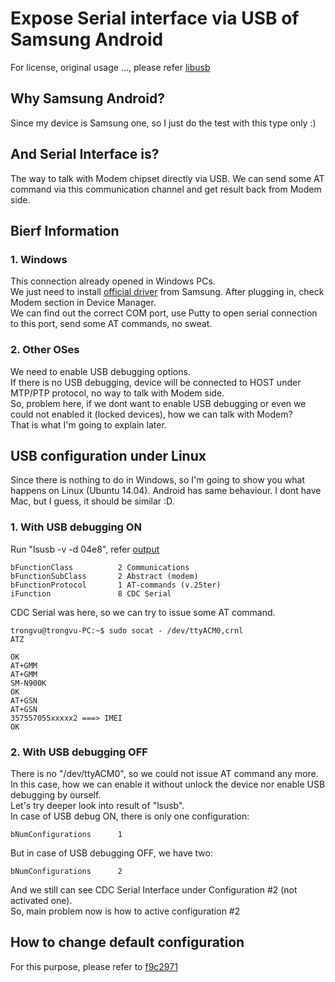 # Expose Serial interface via USB of Samsung Android
For license, original usage ..., please refer [libusb](https://github.com/libusb/libusb)  

## Why Samsung Android?
Since my device is Samsung one, so I just do the test with this type only :)  

## And Serial Interface is?
The way to talk with Modem chipset directly via USB.
We can send some AT command via this communication channel and get result back from Modem side.  

## Bierf Information
### 1. Windows  
This connection already opened in Windows PCs.  
We just need to install [official driver](http://developer.samsung.com/galaxy/others/android-usb-driver-for-windows) from Samsung. After plugging in, check Modem section in Device Manager.  
We can find out the correct COM port, use Putty to open serial connection to this port, send some AT commands, no sweat.  
### 2. Other OSes  
We need to enable USB debugging options.  
If there is no USB debugging, device will be connected to HOST under MTP/PTP protocol, no way to talk with Modem side.  
So, problem here, if we dont want to enable USB debugging or even we could not enabled it (locked devices), how we can talk with Modem?  
That is what I'm going to explain later.  

## USB configuration under Linux   
Since there is nothing to do in Windows, so I'm going to show you what happens on Linux (Ubuntu 14.04). Android has same behaviour.
I dont have Mac, but I guess, it should be similar :D.  
### 1. With USB debugging ON  
Run "lsusb -v -d 04e8", refer [output](configuration_changer/debug_on.txt)
```
bFunctionClass          2 Communications
bFunctionSubClass       2 Abstract (modem)
bFunctionProtocol       1 AT-commands (v.25ter)
iFunction               8 CDC Serial
```
CDC Serial was here, so we can try to issue some AT command.
```
trongvu@trongvu-PC:~$ sudo socat - /dev/ttyACM0,crnl
ATZ

OK
AT+GMM
AT+GMM
SM-N900K
OK
AT+GSN
AT+GSN
357557055xxxxx2 ===> IMEI
OK
```
### 2. With USB debugging OFF  
There is no "/dev/ttyACM0", so we could not issue AT command any more.  
In this case, how we can enable it without unlock the device nor enable USB debugging by ourself.  
Let's try deeper look into result of "lsusb".  
In case of USB debug ON, there is only one configuration:  
```
bNumConfigurations      1  
```
But in case of USB debugging OFF, we have two:  
``` 
bNumConfigurations      2  
```
And we still can see CDC Serial Interface under Configuration #2 (not activated one).  
So, main problem now is how to active configuration #2 

## How to change default configuration  
For this purpose, please refer to [f9c2971](https://github.com/trongvu/libusb/commit/f9c2971d8ca35f255b11f37998329b0c323f5d83)

